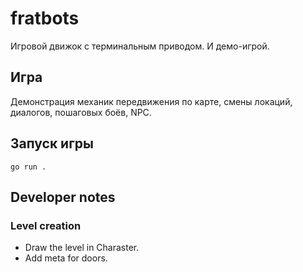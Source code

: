 # fratbots

Игровой движок с терминальным приводом. И демо-игрой.

## Игра

Демонстрация механик передвижения по карте, смены локаций, диалогов, пошаговых боёв, NPC.

## Запуск игры

    go run .


## Developer notes

### Level creation

* Draw the level in Charaster.
* Add meta for doors.
